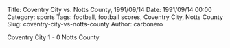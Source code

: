 Title: Coventry City vs. Notts County, 1991/09/14
Date: 1991/09/14 00:00
Category: sports
Tags: football, football scores, Coventry City, Notts County
Slug: coventry-city-vs-notts-county
Author: carbonero


Coventry City 1 - 0 Notts County
